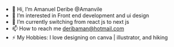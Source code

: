 - 👋 Hi, I’m Amanuel Deribe @Amanvile
- 👀 I’m interested in Front end development and ui design
- 🌱 I’m currently switching from react js to next js
- 📫 How to reach me deribaman@hotmail.com
- ⚡ My Hobbies: I love designing on canva | illustrator, and hiking


